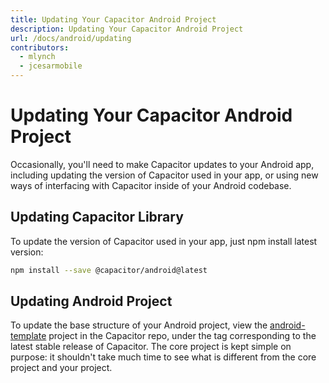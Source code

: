 ```yaml
---
title: Updating Your Capacitor Android Project
description: Updating Your Capacitor Android Project
url: /docs/android/updating
contributors:
  - mlynch
  - jcesarmobile
---
```


# Updating Your Capacitor Android Project

<p class="intro">Occasionally, you'll need to make Capacitor updates to your Android app, including updating the version of Capacitor used in your app, or using new ways of interfacing with Capacitor inside of your Android codebase.</a>

## Updating Capacitor Library

To update the version of Capacitor used in your app, just npm install latest version:

```bash
npm install --save @capacitor/android@latest
```

## Updating Android Project

To update the base structure of your Android project, view the [android-template](https://github.com/ionic-team/capacitor/tree/master/android-template) project in the Capacitor repo, under the tag corresponding to the latest stable release of Capacitor. The core project is kept simple on purpose: it shouldn't take much time to see what is different from the core project and your project.